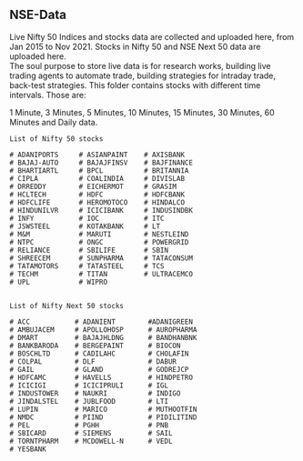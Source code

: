## NSE-Data

  Live Nifty 50 Indices and stocks data are collected and uploaded here, from Jan 2015 to Nov 2021. 
  Stocks in Nifty 50 and NSE Next 50 data are uploaded here.  
  The soul purpose to store live data is for research works, building live trading agents to automate trade, building strategies for intraday trade, back-test strategies. 
  This folder contains stocks with different time intervals. Those are: 

  1 Minute, 3 Minutes, 5 Minutes, 10 Minutes, 15 Minutes, 30 Minutes, 60 Minutes and Daily data. 


    List of Nifty 50 stocks

    # ADANIPORTS     # ASIANPAINT    # AXISBANK
    # BAJAJ-AUTO     # BAJAJFINSV    # BAJFINANCE
    # BHARTIARTL     # BPCL          # BRITANNIA
    # CIPLA          # COALINDIA     # DIVISLAB
    # DRREDDY        # EICHERMOT     # GRASIM
    # HCLTECH        # HDFC          # HDFCBANK
    # HDFCLIFE       # HEROMOTOCO    # HINDALCO
    # HINDUNILVR     # ICICIBANK     # INDUSINDBK
    # INFY           # IOC           # ITC
    # JSWSTEEL       # KOTAKBANK     # LT
    # M&M            # MARUTI        # NESTLEIND
    # NTPC           # ONGC          # POWERGRID
    # RELIANCE       # SBILIFE       # SBIN
    # SHREECEM       # SUNPHARMA     # TATACONSUM
    # TATAMOTORS     # TATASTEEL     # TCS
    # TECHM          # TITAN         # ULTRACEMCO
    # UPL            # WIPRO


    List of Nifty Next 50 stocks

    # ACC           # ADANIENT        #ADANIGREEN 
    # AMBUJACEM     # APOLLOHOSP      # AUROPHARMA 
    # DMART         # BAJAJHLDNG      # BANDHANBNK 
    # BANKBARODA    # BERGEPAINT      # BIOCON 
    # BOSCHLTD      # CADILAHC        # CHOLAFIN
    # COLPAL        # DLF             # DABUR 
    # GAIL          # GLAND           # GODREJCP 
    # HDFCAMC       # HAVELLS         # HINDPETRO 
    # ICICIGI       # ICICIPRULI      # IGL 
    # INDUSTOWER    # NAUKRI          # INDIGO 
    # JINDALSTEL    # JUBLFOOD        # LTI 
    # LUPIN         # MARICO          # MUTHOOTFIN 
    # NMDC          # PIIND           # PIDILITIND 
    # PEL           # PGHH            # PNB 
    # SBICARD       # SIEMENS         # SAIL 
    # TORNTPHARM    # MCDOWELL-N      # VEDL 
    # YESBANK
                    
  

  



